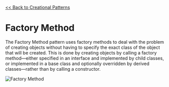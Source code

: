 [<< Back to Creational Patterns](index.md)

# Factory Method
The Factory Method pattern uses factory methods to deal with the problem of creating objects without having to specify the exact class of the object that will be created. This is done by creating objects by calling a factory method—either specified in an interface and implemented by child classes, or implemented in a base class and optionally overridden by derived classes—rather than by calling a constructor.

![Factory Method](https://www.dofactory.com/images/diagrams/net/factory.gif)